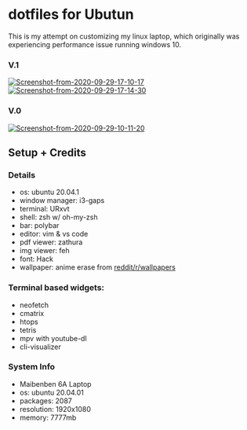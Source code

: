 # dotfiles for Ubutun
This is my attempt on customizing my linux laptop, which originally was experiencing performance issue running windows 10.

### V.1
<a href="https://ibb.co/6mfzFGX"><img src="https://i.ibb.co/2yfxdRZ/Screenshot-from-2020-09-29-17-10-17.png" alt="Screenshot-from-2020-09-29-17-10-17" border="0"></a> <br>
<a href="https://ibb.co/BqCqgL8"><img src="https://i.ibb.co/FgDgB6G/Screenshot-from-2020-09-29-17-14-30.png" alt="Screenshot-from-2020-09-29-17-14-30" border="0"></a> <br>

### V.0
<a href="https://ibb.co/mHXnZS4"><img src="https://i.ibb.co/y8YzvVq/Screenshot-from-2020-09-29-10-11-20.png" alt="Screenshot-from-2020-09-29-10-11-20" border="0"></a> <br>

## Setup + Credits
### Details
- os: ubuntu 20.04.1
- window manager: i3-gaps
- terminal: URxvt
- shell: zsh w/ oh-my-zsh
- bar: polybar
- editor: vim & vs code
- pdf viewer: zathura
- img viewer: feh
- font: Hack
- wallpaper: anime erase from <a href="https://www.reddit.com/r/wallpapers/comments/iz4ry2/this_is_my_personal_favorite_background_for/">reddit/r/wallpapers</a>

### Terminal based widgets:
- neofetch
- cmatrix
- htops
- tetris
- mpv with youtube-dl
- cli-visualizer

### System Info
- Maibenben 6A Laptop
- os: ubuntu 20.04.01
- packages: 2087
- resolution: 1920x1080
- memory: 7777mb
